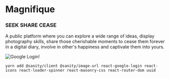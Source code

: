 # Magnifique
### SEEK SHARE CEASE

A public platform where you can explore a wide range of ideas, display photography skills, share those cherishable moments to cease them forever in a digital diary, involve in other's happiness and captivate them into yours.  

![Google Login!](/public/loginPage.png "Login using Google")


`yarn add @sanity/client @sanity/image-url react-google-login react-icons react-loader-spinner react-masonry-css react-router-dom uuid`